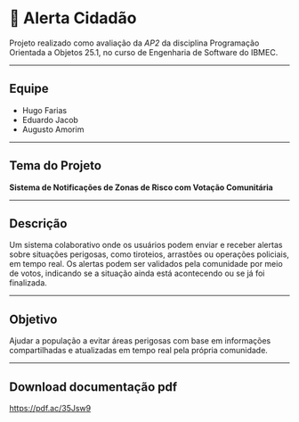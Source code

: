 # 🚨 Alerta Cidadão

Projeto realizado como avaliação da *AP2* da disciplina Programação Orientada a Objetos 25.1, no curso de Engenharia de Software do IBMEC.

---

##  Equipe

- Hugo Farias  
- Eduardo Jacob  
- Augusto Amorim

---

##  Tema do Projeto

**Sistema de Notificações de Zonas de Risco com Votação Comunitária**

---

##  Descrição

Um sistema colaborativo onde os usuários podem enviar e receber alertas sobre situações perigosas, como tiroteios, arrastões ou operações policiais, em tempo real. Os alertas podem ser validados pela comunidade por meio de votos, indicando se a situação ainda está acontecendo ou se já foi finalizada.

---

##  Objetivo

Ajudar a população a evitar áreas perigosas com base em informações compartilhadas e atualizadas em tempo real pela própria comunidade.

---

## Download documentação pdf 

https://pdf.ac/35Jsw9
